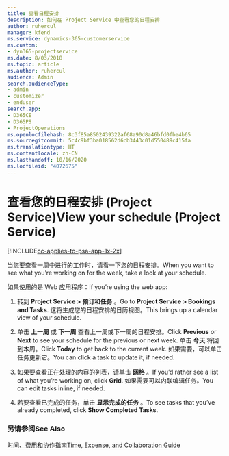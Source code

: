 ```yaml
---
title: 查看日程安排
description: 如何在 Project Service 中查看您的日程安排
author: ruhercul
manager: kfend
ms.service: dynamics-365-customerservice
ms.custom:
- dyn365-projectservice
ms.date: 8/03/2018
ms.topic: article
ms.author: ruhercul
audience: Admin
search.audienceType:
- admin
- customizer
- enduser
search.app:
- D365CE
- D365PS
- ProjectOperations
ms.openlocfilehash: 8c3f85a8502439322af68a90d8a46bfd0fbe4b65
ms.sourcegitcommit: 5c4c9bf3ba018562d6cb3443c01d550489c415fa
ms.translationtype: HT
ms.contentlocale: zh-CN
ms.lasthandoff: 10/16/2020
ms.locfileid: "4072675"
---
```

# <a name="view-your-schedule-project-service"></a><span data-ttu-id="c58d1-103">查看您的日程安排 (Project Service)</span><span class="sxs-lookup"><span data-stu-id="c58d1-103">View your schedule (Project Service)</span></span>

[!INCLUDE[cc-applies-to-psa-app-1x-2x](../includes/cc-applies-to-psa-app-1x-2x.md)]

<span data-ttu-id="c58d1-104">当您要查看一周中进行的工作时，请看一下您的日程安排。</span><span class="sxs-lookup"><span data-stu-id="c58d1-104">When you want to see what you’re working on for the week, take a look at your schedule.</span></span>  
  
 <span data-ttu-id="c58d1-105">如果使用的是 Web 应用程序：</span><span class="sxs-lookup"><span data-stu-id="c58d1-105">If you’re using the web app:</span></span>  
  
1.  <span data-ttu-id="c58d1-106">转到 **Project Service > 预订和任务** 。</span><span class="sxs-lookup"><span data-stu-id="c58d1-106">Go to **Project Service > Bookings and Tasks**.</span></span> <span data-ttu-id="c58d1-107">这将生成您的日程安排的日历视图。</span><span class="sxs-lookup"><span data-stu-id="c58d1-107">This brings up a calendar view of your schedule.</span></span>  
  
2.  <span data-ttu-id="c58d1-108">单击 **上一周** 或 **下一周** 查看上一周或下一周的日程安排。</span><span class="sxs-lookup"><span data-stu-id="c58d1-108">Click **Previous** or **Next** to see your schedule for the previous or next week.</span></span> <span data-ttu-id="c58d1-109">单击 **今天** 将回到本周。</span><span class="sxs-lookup"><span data-stu-id="c58d1-109">Click **Today** to get back to the current week.</span></span> <span data-ttu-id="c58d1-110">如果需要，可以单击任务更新它。</span><span class="sxs-lookup"><span data-stu-id="c58d1-110">You can click a task to update it, if needed.</span></span>  
  
3.  <span data-ttu-id="c58d1-111">如果要查看正在处理的内容的列表，请单击 **网格** 。</span><span class="sxs-lookup"><span data-stu-id="c58d1-111">If you’d rather see a list of what you’re working on, click **Grid**.</span></span> <span data-ttu-id="c58d1-112">如果需要可以内联编辑任务。</span><span class="sxs-lookup"><span data-stu-id="c58d1-112">You can edit tasks inline, if needed.</span></span>  
  
4.  <span data-ttu-id="c58d1-113">若要查看已完成的任务，单击 **显示完成的任务** 。</span><span class="sxs-lookup"><span data-stu-id="c58d1-113">To see tasks that you’ve already completed, click **Show Completed Tasks**.</span></span>  
  
### <a name="see-also"></a><span data-ttu-id="c58d1-114">另请参阅</span><span class="sxs-lookup"><span data-stu-id="c58d1-114">See Also</span></span>  
 [<span data-ttu-id="c58d1-115">时间、费用和协作指南</span><span class="sxs-lookup"><span data-stu-id="c58d1-115">Time, Expense, and Collaboration Guide</span></span>](../psa/time-expense-collaboration-guide.md)
